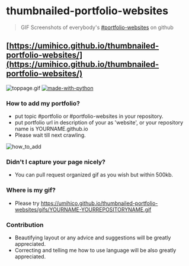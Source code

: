 # thumbnailed-portfolio-websites
> GIF Screenshots of everybody's [#portfolio-websites](https://github.com/topics/portfolio-website) on github
## [https://umihico.github.io/thumbnailed-portfolio-websites/](https://umihico.github.io/thumbnailed-portfolio-websites/)
![toppage.gif](/toppage_.gif)
[![made-with-python](https://img.shields.io/badge/Made%20with-Python-1f425f.svg)](https://www.python.org/)

### How to add my portfolio?
+ put topic #portfolio or #portfolio-websites in your repository.
+ put portfolio url in description of your as 'website', or your repository name is YOURNAME.github.io
+ Please wait till next crawling.  

![how_to_add](/how_to_add2.jpg)
### Didn't I capture your page nicely?
+ You can pull request organized gif as you wish but within 500kb.

### Where is my gif?
+ Please try https://umihico.github.io/thumbnailed-portfolio-websites/gifs/YOURNAME-YOURREPOSITORYNAME.gif

### Contribution
+ Beautifying layout or any advice and suggestions will be greatly appreciated.
+ Correcting and telling me how to use language will be also greatly appreciated.
